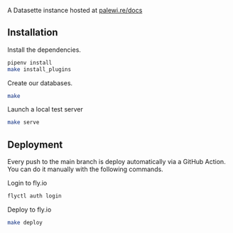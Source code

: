A Datasette instance hosted at [palewi.re/docs](https://palewi.re/docs/)

## Installation

Install the dependencies.

```bash
pipenv install
make install_plugins
```

Create our databases.

```bash
make
```

Launch a local test server

```bash
make serve
```

## Deployment

Every push to the main branch is deploy automatically via a GitHub Action. You can do it manually with the following commands.

Login to fly.io

```bash
flyctl auth login
```

Deploy to fly.io

```bash
make deploy
```
